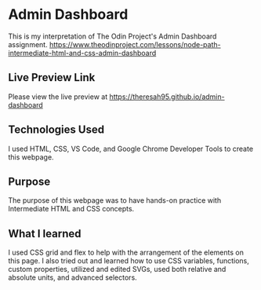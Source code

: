 # Admin Dashboard

This is my interpretation of The Odin Project's Admin Dashboard assignment. https://www.theodinproject.com/lessons/node-path-intermediate-html-and-css-admin-dashboard

## Live Preview Link

Please view the live preview at https://theresah95.github.io/admin-dashboard

## Technologies Used

I used HTML, CSS, VS Code, and Google Chrome Developer Tools to create this webpage.

## Purpose

The purpose of this webpage was to have hands-on practice with Intermediate HTML and CSS concepts. 

## What I learned 

I used CSS grid and flex to help with the arrangement of the elements on this page. I also tried out and learned how to use CSS variables, functions, custom properties, utilized and edited SVGs, used both relative and absolute units, and advanced selectors.


